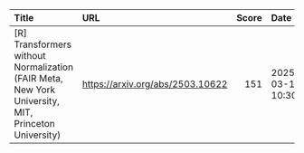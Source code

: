 | Title                                                                                              | URL                              |   Score | Date                |
|:---------------------------------------------------------------------------------------------------|:---------------------------------|--------:|:--------------------|
| [R] Transformers without Normalization (FAIR Meta, New York University, MIT, Princeton University) | https://arxiv.org/abs/2503.10622 |     151 | 2025-03-15 10:30:09 |